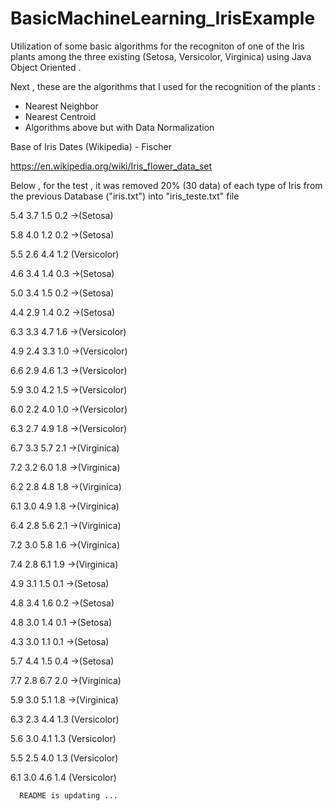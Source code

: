 # BasicMachineLearning_IrisExample
Utilization of some basic algorithms for the recogniton of one of the Iris plants among the three existing (Setosa, Versicolor, Virginica) using Java Object Oriented .

Next , these are the algorithms that I used for the recognition of the plants :
* Nearest Neighbor
* Nearest Centroid
* Algorithms above but with Data Normalization 

Base of Iris Dates (Wikipedia) - Fischer
 
https://en.wikipedia.org/wiki/Iris_flower_data_set


Below , for the test , it was removed 20% (30 data) of each type of Iris from the previous Database ("iris.txt") into "iris_teste.txt" file

5.4 3.7 1.5 0.2 ->(Setosa)

5.8 4.0 1.2 0.2 ->(Setosa)

5.5 2.6 4.4 1.2 (Versicolor)

4.6 3.4 1.4 0.3 ->(Setosa)

5.0 3.4 1.5 0.2 ->(Setosa)

4.4 2.9 1.4 0.2 ->(Setosa)

6.3 3.3 4.7 1.6 ->(Versicolor)

4.9 2.4 3.3 1.0 ->(Versicolor)

6.6 2.9 4.6 1.3 ->(Versicolor)

5.9 3.0 4.2 1.5 ->(Versicolor)

6.0 2.2 4.0 1.0 ->(Versicolor)

6.3 2.7 4.9 1.8 ->(Versicolor)

6.7 3.3 5.7 2.1 ->(Virginica)

7.2 3.2 6.0 1.8 ->(Virginica)

6.2 2.8 4.8 1.8 ->(Virginica)

6.1 3.0 4.9 1.8 ->(Virginica)

6.4 2.8 5.6 2.1 ->(Virginica)

7.2 3.0 5.8 1.6 ->(Virginica)

7.4 2.8 6.1 1.9 ->(Virginica)

4.9 3.1 1.5 0.1 ->(Setosa)

4.8 3.4 1.6 0.2 ->(Setosa)

4.8 3.0 1.4 0.1 ->(Setosa)

4.3 3.0 1.1 0.1 ->(Setosa)

5.7 4.4 1.5 0.4 ->(Setosa)

7.7 2.8 6.7 2.0 ->(Virginica)

5.9 3.0 5.1 1.8 ->(Virginica)

6.3 2.3 4.4 1.3 (Versicolor)

5.6 3.0 4.1 1.3 (Versicolor)

5.5 2.5 4.0 1.3 (Versicolor)

6.1 3.0 4.6 1.4 (Versicolor)
   
     
      README is updating ...
